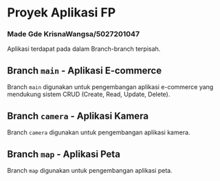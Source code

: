 # Proyek Aplikasi FP
### Made Gde KrisnaWangsa/5027201047 


Aplikasi terdapat pada dalam Branch-branch terpisah.

## Branch `main` - Aplikasi E-commerce

Branch `main` digunakan untuk pengembangan aplikasi e-commerce yang mendukung sistem CRUD (Create, Read, Update, Delete).

## Branch `camera` - Aplikasi Kamera

Branch `camera` digunakan untuk pengembangan aplikasi kamera.

## Branch `map` - Aplikasi Peta

Branch `map` digunakan untuk pengembangan aplikasi peta.


